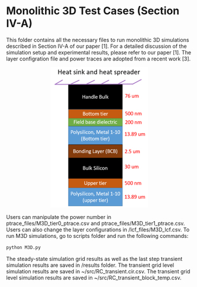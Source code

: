 # Monolithic 3D Test Cases (Section IV-A)
This folder contains all the necessary files to run monolithic 3D simulations described in Section IV-A of our paper [1].
For a detailed discussion of the simulation setup and experimental results, please refer to our paper [1].
The layer configration file and power traces are adopted from a recent work [3].

<p align="center">
<img src= "/image/M3D.png" />
</p>

Users can manipulate the power number in ptrace_files/M3D_tier0_ptrace.csv and ptrace_files/M3D_tier1_ptrace.csv. 
Users can also change the layer configurations in /lcf_files/M3D_lcf.csv.
To run M3D simulations, go to scripts folder and run the following commands:

```python
python M3D.py
```

The steady-state simulation grid results as well as the last step transient simulation results are saved in /results folder.
The transient grid level simulation results are saved in ~/src/RC_transient.cir.csv. 
The transient grid level simulation results are saved in ~/src/RC_transient_block_temp.csv. 
